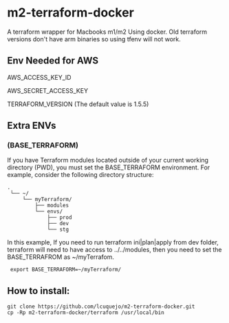 # m2-terraform-docker
A terraform wrapper for Macbooks m1/m2 Using docker. Old terraform versions don't have arm binaries so using tfenv will not work.

## Env Needed for AWS
AWS_ACCESS_KEY_ID

AWS_SECRET_ACCESS_KEY

TERRAFORM_VERSION (The default value is 1.5.5)

## Extra ENVs
### (BASE_TERRAFORM)
If you have Terraform modules located outside of your current working directory (PWD), you must set the BASE_TERRAFORM environment. 
For example, consider the following directory structure:
```
.
 └── ~/
     └── myTerraform/
         ├── modules
         └── envs/
             ├── prod
             ├── dev
             └── stg
```
 In this example, If you need to run terraform ini|plan|apply from dev folder, terraform will need to have access to ../../modules, then you need to set the BASE_TERRAFROM as ~/myTerrafom.

```
 export BASE_TERRAFORM=~/myTerraform/
``` 

## How to install:
```
git clone https://github.com/lcuquejo/m2-terraform-docker.git
cp -Rp m2-terraform-docker/terraform /usr/local/bin
```

